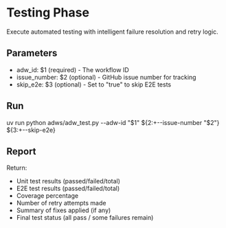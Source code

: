# Testing Phase

Execute automated testing with intelligent failure resolution and retry logic.

## Parameters

- adw_id: $1 (required) - The workflow ID
- issue_number: $2 (optional) - GitHub issue number for tracking
- skip_e2e: $3 (optional) - Set to "true" to skip E2E tests

## Run

uv run python adws/adw_test.py --adw-id "$1" ${2:+--issue-number "$2"} ${3:+--skip-e2e}

## Report

Return:
- Unit test results (passed/failed/total)
- E2E test results (passed/failed/total)
- Coverage percentage
- Number of retry attempts made
- Summary of fixes applied (if any)
- Final test status (all pass / some failures remain)
